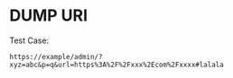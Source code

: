 # DUMP URI

Test Case:
```
https://example/admin/?xyz=abc&p=q&url=https%3A%2F%2Fxxx%2Ecom%2Fxxxx#lalala
```

